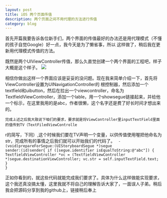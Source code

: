 ```yaml
---
layout: post
title: iOS 两个页面传值
description: 两个页面之间不用代理的方法进行传值
category: blog
---
```

首先开篇我要告诉各位新手们，两个界面的传值最好的办法还是用代理模式（不懂的孩子自觉Google）好一点，我今天是为了懒省事，所以
这样做了，稍后我在更新用代理模式传值的方法。

既然是两个UIViewController传值，那么久直觉创建一个两个界面的工程吧，样子大概是这个样子。
<img src="/images/blog/tsv/ui_tv">

相信你做出这样一个界面应该是妥妥的没问题。现在我来简单介绍一下，首先将ViewController设置为UINavigationController的
根控制器，然后添加一个textfield和uibutton，然后在拉出一个viewcontroller，命名为TextfieldViewController，添加一个lable，用一个showsegue链接起来，并给他一个标示，在这里我用的是abc，作者很懒，这个名字还是费了好长时间才想出来的。

    完成上述之后我大致说下咱们的要求，要求就是将ViewController里inputTextField里面的值传到TV（TextFiledViewControlle
r的简写，下同）,这个时候我们要在TV声明一个变量，以供传值使用喔把他命名为str，完成所有的事情之后我们就可以开始我们的代码了。
<code>
-(void)prepareForSegue:(UIStoryboardSegue *)segue sender:(id)sender{
   if ([segue.identifier isEqualToString:@"abc"]) {
     TextfieldViewController *vc = (TextfieldViewController *)segue.destinationViewController;
     vc.str = self.inputTextField.text;
   }
}
</code>

正如你看到的，就这些代码就能完成我们要求了。具体为什么这样做能实现要求，这个我还真没搞太懂，这里我就不将自己的理解告诉大家了，一面误人子弟。稍后我会把源码分享到我的github上，链接稍后奉上